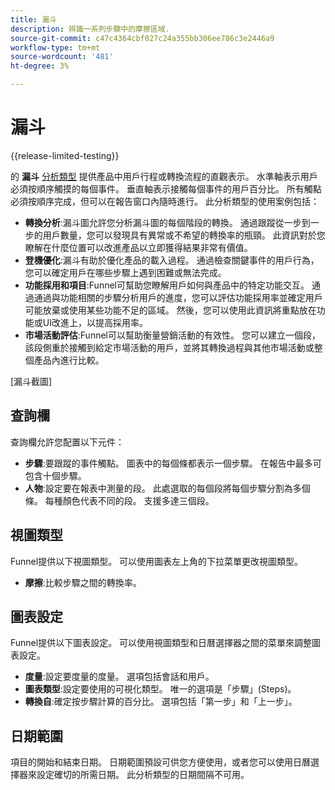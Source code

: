 ```yaml
---
title: 漏斗
description: 辨識一系列步驟中的摩擦區域.
source-git-commit: c47c4364cbf027c24a355bb306ee786c3e2446a9
workflow-type: tm+mt
source-wordcount: '481'
ht-degree: 3%

---
```


# 漏斗

{{release-limited-testing}}

的 **漏斗** [分析類型](overview.md) 提供產品中用戶行程或轉換流程的直觀表示。 水準軸表示用戶必須按順序觸摸的每個事件。 垂直軸表示接觸每個事件的用戶百分比。 所有觸點必須按順序完成，但可以在報告窗口內隨時進行。 此分析類型的使用案例包括：

* **轉換分析**:漏斗圖允許您分析漏斗圖的每個階段的轉換。 通過跟蹤從一步到一步的用戶數量，您可以發現具有異常或不希望的轉換率的瓶頸。 此資訊對於您瞭解在什麼位置可以改進產品以立即獲得結果非常有價值。
* **登機優化**:漏斗有助於優化產品的載入過程。 通過檢查關鍵事件的用戶行為，您可以確定用戶在哪些步驟上遇到困難或無法完成。
* **功能採用和項目**:Funnel可幫助您瞭解用戶如何與產品中的特定功能交互。 通過通過與功能相關的步驟分析用戶的進度，您可以評估功能採用率並確定用戶可能放棄或使用某些功能不足的區域。 然後，您可以使用此資訊將重點放在功能或UI改進上，以提高採用率。
* **市場活動評估**:Funnel可以幫助衡量營銷活動的有效性。 您可以建立一個段，該段側重於接觸到給定市場活動的用戶，並將其轉換過程與其他市場活動或整個產品內進行比較。

[漏斗截圖]

## 查詢欄

查詢欄允許您配置以下元件：

* **步驟**:要跟蹤的事件觸點。 圖表中的每個條都表示一個步驟。 在報告中最多可包含十個步驟。
* **人物**:設定要在報表中測量的段。 此處選取的每個段將每個步驟分割為多個條。 每種顏色代表不同的段。 支援多達三個段。

## 視圖類型

Funnel提供以下視圖類型。 可以使用圖表左上角的下拉菜單更改視圖類型。

* **摩擦**:比較步驟之間的轉換率。

## 圖表設定

Funnel提供以下圖表設定。 可以使用視圖類型和日曆選擇器之間的菜單來調整圖表設定。

* **度量**:設定要度量的度量。 選項包括會話和用戶。
* **圖表類型**:設定要使用的可視化類型。 唯一的選項是「步驟」(Steps)。
* **轉換自**:確定按步驟計算的百分比。 選項包括「第一步」和「上一步」。

## 日期範圍

項目的開始和結束日期。 日期範圍預設可供您方便使用，或者您可以使用日曆選擇器來設定確切的所需日期。 此分析類型的日期間隔不可用。
